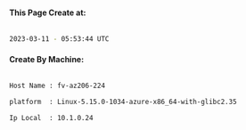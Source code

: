 
   
#### This Page Create at:

```bash

2023-03-11 - 05:53:44 UTC

```

#### Create By Machine:

```bash

Host Name : fv-az206-224

platform  : Linux-5.15.0-1034-azure-x86_64-with-glibc2.35

Ip Local  : 10.1.0.24

```

